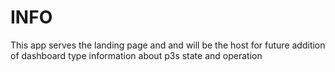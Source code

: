 # INFO
This app serves the landing page and and will be the host for future addition of dashboard type information about p3s state and operation
